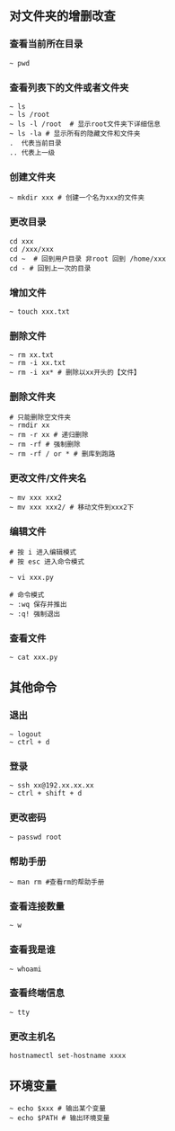 ## 对文件夹的增删改查

### 查看当前所在目录

```shell script
~ pwd
```

### 查看列表下的文件或者文件夹

```shell script
~ ls
~ ls /root
~ ls -l /root  # 显示root文件夹下详细信息
~ ls -la # 显示所有的隐藏文件和文件夹
.  代表当前目录
.. 代表上一级
```

### 创建文件夹

```shell script
~ mkdir xxx # 创建一个名为xxx的文件夹
```

### 更改目录

```shell script
cd xxx
cd /xxx/xxx
cd ~  # 回到用户目录 非root 回到 /home/xxx
cd - # 回到上一次的目录

```

### 增加文件

```shell script
~ touch xxx.txt
```

### 删除文件

```shell script
~ rm xx.txt
~ rm -i xx.txt
~ rm -i xx* # 删除以xx开头的【文件】
```

### 删除文件夹

```shell script
# 只能删除空文件夹
~ rmdir xx
~ rm -r xx # 递归删除
~ rm -rf # 强制删除
~ rm -rf / or * # 删库到跑路
```

### 更改文件/文件夹名

```shell script
~ mv xxx xxx2
~ mv xxx xxx2/ # 移动文件到xxx2下
```

### 编辑文件

```shell script
# 按 i 进入编辑模式
# 按 esc 进入命令模式

~ vi xxx.py

# 命令模式
~ :wq 保存并推出
~ :q! 强制退出

```

### 查看文件

```shell script
~ cat xxx.py
```

## 其他命令

### 退出

```shell script
~ logout
~ ctrl + d
```

### 登录

```shell script
~ ssh xx@192.xx.xx.xx
~ ctrl + shift + d
```

### 更改密码

```shell script
~ passwd root
```

### 帮助手册

```shell script
~ man rm #查看rm的帮助手册
```

### 查看连接数量

```shell script
~ w
```

### 查看我是谁

```shell script
~ whoami
```

### 查看终端信息

```shell script
~ tty
```

### 更改主机名

```shell script
hostnamectl set-hostname xxxx
```

## 环境变量

```shell script
~ echo $xxx # 输出某个变量
~ echo $PATH # 输出环境变量
```